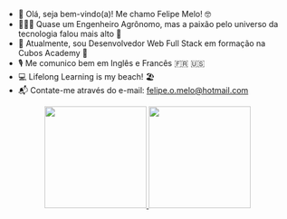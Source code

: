 - 👋 Olá, seja bem-vindo(a)! Me chamo Felipe Melo! 🤓
- 🌱👀🌱 Quase um Engenheiro Agrônomo, mas a paixão pelo universo da tecnologia falou mais alto 🤩  
- 🚀 Atualmente, sou Desenvolvedor Web Full Stack em formação na Cubos Academy 🚀 
- 🎙️ Me comunico bem em Inglês e Francês 🇫🇷 🇺🇸
- 💻 Lifelong Learning is my beach! 🏖️
- 📬 Contate-me através do e-mail: felipe.o.melo@hotmail.com 

<!---
felipeomelo/felipeomelo is a ✨ special ✨ repository because its `README.md` (this file) appears on your GitHub profile.
You can click the Preview link to take a look at your changes.
--->

<div align="center">
  <a href="https://github.com/felipeomelo">
  <img height="180em" src="https://github-readme-stats.vercel.app/api?username=felipeomelo&show_icons=true&theme=dark&include_all_commits=true&include_all_stars=true&count_public=true"/>
  <img height="180em" src="https://github-readme-stats.vercel.app/api/top-langs/?username=felipeomelo&layout=compact&langs_count=7&theme=dark"/>
  
</div>
